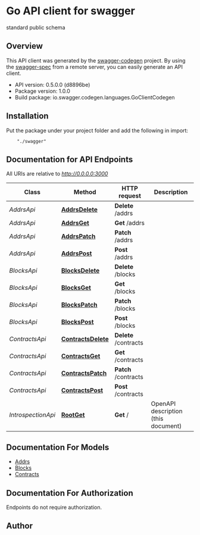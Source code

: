 # Go API client for swagger

standard public schema

## Overview
This API client was generated by the [swagger-codegen](https://github.com/swagger-api/swagger-codegen) project.  By using the [swagger-spec](https://github.com/swagger-api/swagger-spec) from a remote server, you can easily generate an API client.

- API version: 0.5.0.0 (d8896be)
- Package version: 1.0.0
- Build package: io.swagger.codegen.languages.GoClientCodegen

## Installation
Put the package under your project folder and add the following in import:
```
    "./swagger"
```

## Documentation for API Endpoints

All URIs are relative to *http://0.0.0.0:3000*

Class | Method | HTTP request | Description
------------ | ------------- | ------------- | -------------
*AddrsApi* | [**AddrsDelete**](docs/AddrsApi.md#addrsdelete) | **Delete** /addrs | 
*AddrsApi* | [**AddrsGet**](docs/AddrsApi.md#addrsget) | **Get** /addrs | 
*AddrsApi* | [**AddrsPatch**](docs/AddrsApi.md#addrspatch) | **Patch** /addrs | 
*AddrsApi* | [**AddrsPost**](docs/AddrsApi.md#addrspost) | **Post** /addrs | 
*BlocksApi* | [**BlocksDelete**](docs/BlocksApi.md#blocksdelete) | **Delete** /blocks | 
*BlocksApi* | [**BlocksGet**](docs/BlocksApi.md#blocksget) | **Get** /blocks | 
*BlocksApi* | [**BlocksPatch**](docs/BlocksApi.md#blockspatch) | **Patch** /blocks | 
*BlocksApi* | [**BlocksPost**](docs/BlocksApi.md#blockspost) | **Post** /blocks | 
*ContractsApi* | [**ContractsDelete**](docs/ContractsApi.md#contractsdelete) | **Delete** /contracts | 
*ContractsApi* | [**ContractsGet**](docs/ContractsApi.md#contractsget) | **Get** /contracts | 
*ContractsApi* | [**ContractsPatch**](docs/ContractsApi.md#contractspatch) | **Patch** /contracts | 
*ContractsApi* | [**ContractsPost**](docs/ContractsApi.md#contractspost) | **Post** /contracts | 
*IntrospectionApi* | [**RootGet**](docs/IntrospectionApi.md#rootget) | **Get** / | OpenAPI description (this document)


## Documentation For Models

 - [Addrs](docs/Addrs.md)
 - [Blocks](docs/Blocks.md)
 - [Contracts](docs/Contracts.md)


## Documentation For Authorization
 Endpoints do not require authorization.


## Author



